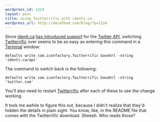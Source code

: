 ```yaml
--- 
wordpress_id: 1224
layout: post
title: using Twitterrific with identi.ca
wordpress_url: http://decafbad.com/blog/?p=1224
---
```

Since [identi.ca](http://identi.ca) [has introduced support][idapi] for the [Twitter API][tapi], switching [Twitterrific][] over seems to be as easy as entering this command in a [Terminal][] window:

    defaults write com.iconfactory.Twitterrific baseUrl -string 'identi.ca/api'

The command to switch back is the following:

    defaults write com.iconfactory.Twitterrific baseUrl -string 'twitter.com'

You'll also need to restart [Twitterrific][] after each of these to see the change working.  

It took me awhile to figure this out, because I didn't realize that they'd hidden the details in plain sight.  You know, like, in the README file that comes with the Twitterrific download.  Sheesh.  Who reads those?

[idapi]: http://www.scripting.com/stories/2008/07/18/identicaImplementsTheTwitt.html
[tapi]: http://twitter.com/help/api
[twitterrific]: http://iconfactory.com/software/twitterrific
[terminal]: http://www.osxterminal.com/launch_terminal/
